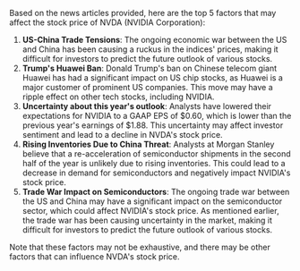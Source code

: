 Based on the news articles provided, here are the top 5 factors that may affect the stock price of NVDA (NVIDIA Corporation):

1. **US-China Trade Tensions**: The ongoing economic war between the US and China has been causing a ruckus in the indices' prices, making it difficult for investors to predict the future outlook of various stocks.
2. **Trump's Huawei Ban**: Donald Trump's ban on Chinese telecom giant Huawei has had a significant impact on US chip stocks, as Huawei is a major customer of prominent US companies. This move may have a ripple effect on other tech stocks, including NVIDIA.
3. **Uncertainty about this year's outlook**: Analysts have lowered their expectations for NVIDIA to a GAAP EPS of $0.60, which is lower than the previous year's earnings of $1.88. This uncertainty may affect investor sentiment and lead to a decline in NVDA's stock price.
4. **Rising Inventories Due to China Threat**: Analysts at Morgan Stanley believe that a re-acceleration of semiconductor shipments in the second half of the year is unlikely due to rising inventories. This could lead to a decrease in demand for semiconductors and negatively impact NVIDIA's stock price.
5. **Trade War Impact on Semiconductors**: The ongoing trade war between the US and China may have a significant impact on the semiconductor sector, which could affect NVIDIA's stock price. As mentioned earlier, the trade war has been causing uncertainty in the market, making it difficult for investors to predict the future outlook of various stocks.

Note that these factors may not be exhaustive, and there may be other factors that can influence NVDA's stock price.
